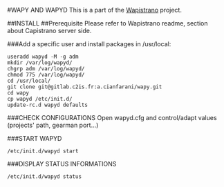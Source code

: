 #WAPY AND WAPYD
This is a part of the  [Wapistrano](https://github.com/c2is/) project. 

##INSTALL
##Prerequisite
Please refer to Wapistrano readme, section about Capistrano server side.

###Add a specific user and install packages in /usr/local:

```shell
useradd wapyd -M -g adm
mkdir /var/log/wapyd/
chgrp adm /var/log/wapyd/
chmod 775 /var/log/wapyd/
cd /usr/local/
git clone git@gitlab.c2is.fr:a.cianfarani/wapy.git
cd wapy
cp wapyd /etc/init.d/
update-rc.d wapyd defaults
```

###CHECK CONFIGURATIONS
Open wapyd.cfg and control/adapt values (projects' path, gearman port...)

###START WAPYD
```
/etc/init.d/wapyd start
```

###DISPLAY STATUS INFORMATIONS
```
/etc/init.d/wapyd status
```

